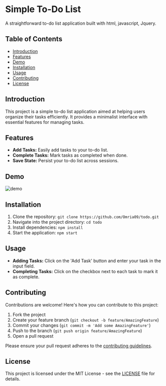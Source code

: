 # Simple To-Do List

A straightforward to-do list application built with html, javascript, Jquery.

## Table of Contents

- [Introduction](#introduction)
- [Features](#features)
- [Demo](#demo)
- [Installation](#installation)
- [Usage](#usage)
- [Contributing](#contributing)
- [License](#license)

## Introduction

This project is a simple to-do list application aimed at helping users organize their tasks efficiently. It provides a minimalist interface with essential features for managing tasks.

## Features

- **Add Tasks:** Easily add tasks to your to-do list.
- **Complete Tasks:** Mark tasks as completed when done.
- **Save State:** Persist your to-do list across sessions.

## Demo

![demo](https://github.com/Omria09/todo/assets/53431803/6ab81aef-6475-4fb9-bd27-775a1110c6ec)


## Installation

1. Clone the repository: `git clone https://github.com/Omria09/todo.git`
2. Navigate into the project directory: `cd todo`
3. Install dependencies: `npm install`
4. Start the application: `npm start`

## Usage

- **Adding Tasks:** Click on the 'Add Task' button and enter your task in the input field.
- **Completing Tasks:** Click on the checkbox next to each task to mark it as complete.

## Contributing

Contributions are welcome! Here's how you can contribute to this project:

1. Fork the project
2. Create your feature branch (`git checkout -b feature/AmazingFeature`)
3. Commit your changes (`git commit -m 'Add some AmazingFeature'`)
4. Push to the branch (`git push origin feature/AmazingFeature`)
5. Open a pull request

Please ensure your pull request adheres to the [contributing guidelines](CONTRIBUTING.md).

## License

This project is licensed under the MIT License - see the [LICENSE](LICENSE) file for details.
